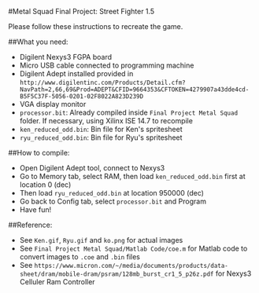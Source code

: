 #Metal Squad Final Project: Street Fighter 1.5

Please follow these instructions to recreate the game.

##What you need:
- Digilent Nexys3 FGPA board
- Micro USB cable connected to programming machine
- Digilent Adept installed provided in `http://www.digilentinc.com/Products/Detail.cfm?NavPath=2,66,69&Prod=ADEPT&CFID=9664353&CFTOKEN=4279907a43dde4cd-B5F5C37F-5056-0201-02F8022A823D239D`
- VGA display monitor
- `processor.bit`: Already compiled inside `Final Project Metal Squad` folder. If necessary, using Xilinx ISE 14.7 to recompile
- `ken_reduced_odd.bin`: Bin file for Ken's spritesheet
- `ryu_reduced_odd.bin`: Bin file for Ryu's spritesheet

##How to compile:
- Open Digilent Adept tool, connect to Nexys3
- Go to Memory tab, select RAM, then load `ken_reduced_odd.bin` first at location 0 (dec)
- Then load `ryu_reduced_odd.bin` at location 950000 (dec)
- Go back to Config tab, select `processor.bit` and Program
- Have fun!

##Reference:
- See `Ken.gif`, `Ryu.gif` and `ko.png` for actual images
- See `Final Project Metal Squad/Matlab Code/coe.m` for Matlab code to convert images to `.coe` and `.bin` files
- See `https://www.micron.com/~/media/documents/products/data-sheet/dram/mobile-dram/psram/128mb_burst_cr1_5_p26z.pdf` for Nexys3 Celluler Ram Controller